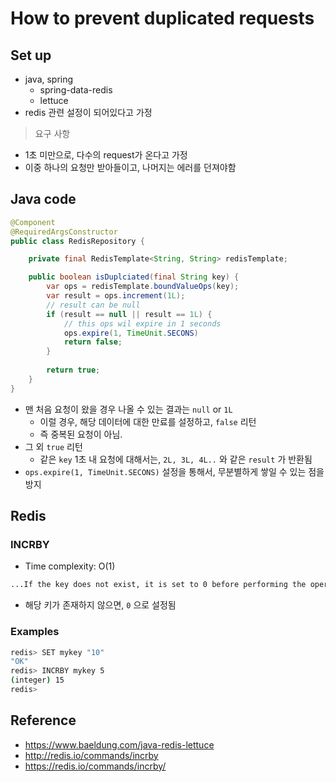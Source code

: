 # How to prevent duplicated requests

## Set up
- java, spring
	- spring-data-redis
	- lettuce
- redis 관련 설정이 되어있다고 가정

> 요구 사항
- 1초 미만으로, 다수의 request가 온다고 가정
- 이중 하나의 요청만 받아들이고, 나머지는 에러를 던져야함

## Java code

```java
@Component
@RequiredArgsConstructor
public class RedisRepository {

	private final RedisTemplate<String, String> redisTemplate;

	public boolean isDuplciated(final String key) {
		var ops = redisTemplate.boundValueOps(key);	
		var result = ops.increment(1L);
		// result can be null
		if (result == null || result == 1L) {
			// this ops wil expire in 1 seconds
			ops.expire(1, TimeUnit.SECONS)
			return false;
		}
		
		return true;
	}
}

```
- 맨 처음 요청이 왔을 경우 나올 수 있는 결과는 `null` or `1L` 
	- 이럴 경우, 해당 데이터에 대한 만료를 설정하고, `false` 리턴
	- 즉 중복된 요청이 아님. 
- 그 외 `true` 리턴
	- 같은 `key` 1초 내 요청에 대해서는, `2L, 3L, 4L..` 와 같은 `result` 가 반환됨
- `ops.expire(1, TimeUnit.SECONS)` 설정을 통해서, 무분별하게 쌓일 수 있는 점을 방지

## Redis

### INCRBY
- Time complexity: O(1)

```txt
...If the key does not exist, it is set to 0 before performing the operation
```
- 해당 키가 존재하지 않으면, `0` 으로 설정됨

### Examples
```sh
redis> SET mykey "10"
"OK"
redis> INCRBY mykey 5
(integer) 15
redis>
```

## Reference
- https://www.baeldung.com/java-redis-lettuce
- http://redis.io/commands/incrby
- https://redis.io/commands/incrby/
